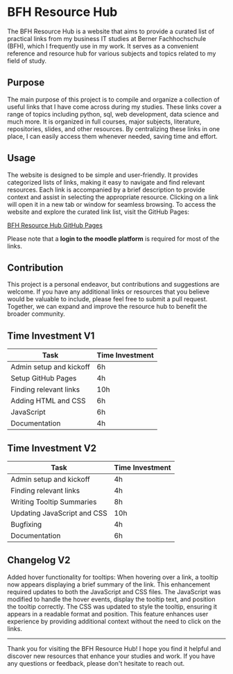 # BFH Resource Hub

The BFH Resource Hub is a website that aims to provide a curated list of practical links from my business IT studies at Berner Fachhochschule (BFH), which I frequently use in my work. It serves as a convenient reference and resource hub for various subjects and topics related to my field of study.

## Purpose

The main purpose of this project is to compile and organize a collection of useful links that I have come across during my studies. These links cover a range of topics including python, sql, web development, data science and much more. It is organized in full courses, major subjects, literature, repositories, slides, and other resources. By centralizing these links in one place, I can easily access them whenever needed, saving time and effort.

## Usage

The website is designed to be simple and user-friendly. It provides categorized lists of links, making it easy to navigate and find relevant resources. Each link is accompanied by a brief description to provide context and assist in selecting the appropriate resource. Clicking on a link will open it in a new tab or window for seamless browsing. To access the website and explore the curated link list, visit the GitHub Pages:

[BFH Resource Hub GitHub Pages](https://langb4.github.io/BFH-Resource-Hub/)

Please note that a **login to the moodle platform** is required for most of the links.

## Contribution

This project is a personal endeavor, but contributions and suggestions are welcome. If you have any additional links or resources that you believe would be valuable to include, please feel free to submit a pull request. Together, we can expand and improve the resource hub to benefit the broader community.

## Time Investment V1

| Task                    | Time Investment |
| ----------------------- | --------------- |
| Admin setup and kickoff | 6h              |
| Setup GitHub Pages      | 4h              |
| Finding relevant links  | 10h             |
| Adding HTML and CSS     | 6h              |
| JavaScript              | 6h              |
| Documentation           | 4h              |

## Time Investment V2

| Task                        | Time Investment |
| --------------------------- | --------------- |
| Admin setup and kickoff     | 4h              |
| Finding relevant links      | 4h              |
| Writing Tooltip Summaries   | 8h              |
| Updating JavaScript and CSS | 10h             |
| Bugfixing                   | 4h              |
| Documentation               | 6h              |

## Changelog V2

Added hover functionality for tooltips: When hovering over a link, a tooltip now appears displaying a brief summary of the link. This enhancement required updates to both the JavaScript and CSS files. The JavaScript was modified to handle the hover events, display the tooltip text, and position the tooltip correctly. The CSS was updated to style the tooltip, ensuring it appears in a readable format and position. This feature enhances user experience by providing additional context without the need to click on the links.

---

Thank you for visiting the BFH Resource Hub! I hope you find it helpful and discover new resources that enhance your studies and work. If you have any questions or feedback, please don't hesitate to reach out.
